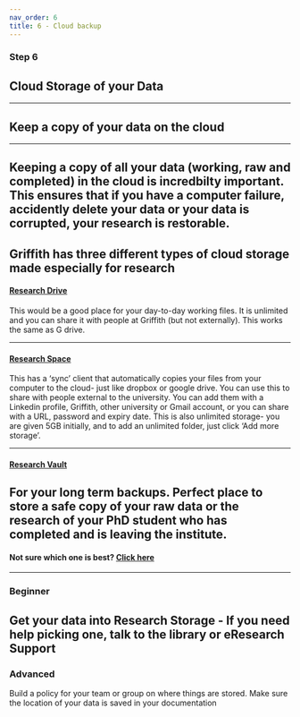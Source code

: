 ```yaml
---
nav_order: 6
title: 6 - Cloud backup
---
```


### Step 6
## Cloud Storage of your Data
---
## Keep a copy of your data on the cloud
---
Keeping a copy of all your data (working, raw and completed) in the cloud is incredbilty important. This ensures that if you have a computer failure, accidently delete your data or your data is corrupted, your research is restorable. 
---
Griffith has three different types of cloud storage made especially for research
---
#### [Research Drive](https://research-storage.griffith.edu.au/drive/)

This would be a good place for your day-to-day working files. It is unlimited and you can share it with people at Griffith (but not externally). This works the same as G drive.

---
#### [Research Space](https://research-storage.griffith.edu.au/space/manual/)

This has a ‘sync’ client that automatically copies your files from your computer to the cloud- just like dropbox or google drive. 
You can use this to share with people external to the university. You can add them with a Linkedin profile, Griffith, other university or Gmail account, or you can share with a URL, password and expiry date. This is also unlimited storage- you are given 5GB initially, and to add an unlimited folder, just click ‘Add more storage’. 

---
#### [Research Vault](https://research-storage.griffith.edu.au/vault/)

For your long term backups. Perfect place to store a safe copy of your raw data or the research of your PhD student who has completed and is leaving the institute.
---

#### Not sure which one is best? [Click here](https://research-storage.griffith.edu.au/compare)

---
### Beginner

Get your data into Research Storage - If you need help picking one, talk to the library or eResearch Support 
---
### Advanced

Build a policy for your team or group on where things are stored. Make sure the location of your data is saved in your documentation